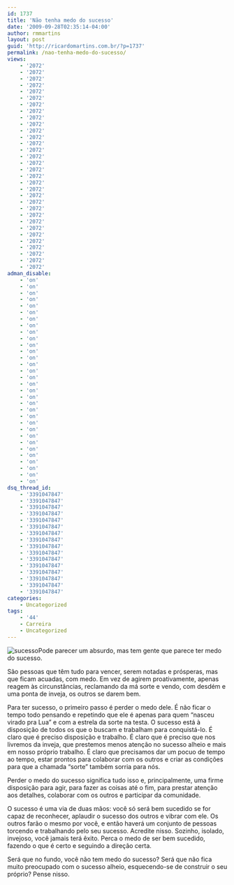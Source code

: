 ```yaml
---
id: 1737
title: 'Não tenha medo do sucesso'
date: '2009-09-28T02:35:14-04:00'
author: rmmartins
layout: post
guid: 'http://ricardomartins.com.br/?p=1737'
permalink: /nao-tenha-medo-do-sucesso/
views:
    - '2072'
    - '2072'
    - '2072'
    - '2072'
    - '2072'
    - '2072'
    - '2072'
    - '2072'
    - '2072'
    - '2072'
    - '2072'
    - '2072'
    - '2072'
    - '2072'
    - '2072'
    - '2072'
    - '2072'
    - '2072'
    - '2072'
    - '2072'
    - '2072'
    - '2072'
    - '2072'
    - '2072'
    - '2072'
    - '2072'
    - '2072'
    - '2072'
    - '2072'
    - '2072'
    - '2072'
    - '2072'
adman_disable:
    - 'on'
    - 'on'
    - 'on'
    - 'on'
    - 'on'
    - 'on'
    - 'on'
    - 'on'
    - 'on'
    - 'on'
    - 'on'
    - 'on'
    - 'on'
    - 'on'
    - 'on'
    - 'on'
    - 'on'
    - 'on'
    - 'on'
    - 'on'
    - 'on'
    - 'on'
    - 'on'
    - 'on'
    - 'on'
    - 'on'
    - 'on'
    - 'on'
    - 'on'
    - 'on'
    - 'on'
    - 'on'
dsq_thread_id:
    - '3391047847'
    - '3391047847'
    - '3391047847'
    - '3391047847'
    - '3391047847'
    - '3391047847'
    - '3391047847'
    - '3391047847'
    - '3391047847'
    - '3391047847'
    - '3391047847'
    - '3391047847'
    - '3391047847'
    - '3391047847'
    - '3391047847'
    - '3391047847'
categories:
    - Uncategorized
tags:
    - '44'
    - Carreira
    - Uncategorized
---
```


![sucesso](http://www.ricardomartins.com.br/wp-content/uploads/2009/09/sucesso.jpg "sucesso")Pode parecer um absurdo, mas tem gente que parece ter medo do sucesso.

São pessoas que têm tudo para vencer, serem notadas e prósperas, mas que ficam acuadas, com medo. Em vez de agirem proativamente, apenas reagem às circunstâncias, reclamando da má sorte e vendo, com desdém e uma ponta de inveja, os outros se darem bem.

Para ter sucesso, o primeiro passo é perder o medo dele. É não ficar o tempo todo pensando e repetindo que ele é apenas para quem “nasceu virado pra Lua” e com a estrela da sorte na testa. O sucesso está à disposição de todos os que o buscam e trabalham para conquistá-lo. É claro que é preciso disposição e trabalho. É claro que é preciso que nos livremos da inveja, que prestemos menos atenção no sucesso alheio e mais em nosso próprio trabalho. É claro que precisamos dar um pocuo de tempo ao tempo, estar prontos para colaborar com os outros e criar as condições para que a chamada “sorte” também sorria para nós.

Perder o medo do sucesso significa tudo isso e, principalmente, uma firme disposição para agir, para fazer as coisas até o fim, para prestar atenção aos detalhes, colaborar com os outros e participar da comunidade.

O sucesso é uma via de duas mãos: você só será bem sucedido se for capaz de reconhecer, aplaudir o sucesso dos outros e vibrar com ele. Os outros farão o mesmo por você, e então haverá um conjunto de pessoas torcendo e trabalhando pelo seu sucesso. Acredite nisso. Sozinho, isolado, invejoso, você jamais terá êxito. Perca o medo de ser bem sucedido, fazendo o que é certo e seguindo a direção certa.

Será que no fundo, você não tem medo do sucesso? Será que não fica muito preocupado com o sucesso alheio, esquecendo-se de construir o seu próprio? Pense nisso.